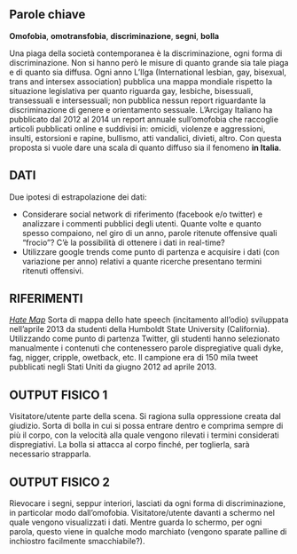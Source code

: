 ## Parole chiave
**Omofobia**, **omotransfobia**, **discriminazione**, **segni**, **bolla**

Una piaga della società contemporanea è la discriminazione, ogni forma di discriminazione. Non si hanno però le misure di quanto grande sia tale piaga e di quanto sia diffusa. Ogni anno L’Ilga (International lesbian, gay, bisexual, trans and intersex association) pubblica una mappa mondiale rispetto la situazione legislativa per quanto riguarda gay, lesbiche, bisessuali, transessuali e intersessuali; non pubblica nessun report riguardante la discriminazione di genere e orientamento sessuale.
L’Arcigay Italiano ha pubblicato dal 2012 al 2014 un report annuale sull’omofobia che raccoglie articoli pubblicati online e suddivisi in: omicidi, violenze e aggressioni, insulti, estorsioni e rapine, bullismo, atti vandalici, divieti, altro.
Con questa proposta si vuole dare una scala di quanto diffuso sia il fenomeno **in Italia**.

## DATI
Due ipotesi di estrapolazione dei dati:
-	Considerare social network di riferimento (facebook e/o twitter) e analizzare i commenti pubblici degli utenti. Quante volte e quanto spesso compaiono, nel giro di un anno, parole ritenute offensive quali “frocio”? C’è la possibilità di ottenere i dati in real-time?
-	Utilizzare google trends come punto di partenza e acquisire i dati (con variazione per anno) relativi a quante ricerche presentano termini ritenuti offensivi.

## RIFERIMENTI
 [_Hate Map_](http://users.humboldt.edu/mstephens/hate/hate_map.html#)
Sorta di mappa dello hate speech (incitamento all’odio) sviluppata nell’aprile 2013 da studenti della Humboldt State University (California). Utilizzando come punto di partenza Twitter, gli studenti hanno selezionato manualmente i contenuti che contenessero parole dispregiative quali dyke, fag, nigger, cripple, owetback, etc. Il campione era di 150 mila tweet pubblicati negli Stati Uniti da giugno 2012 ad aprile 2013.

## OUTPUT FISICO 1
Visitatore/utente parte della scena. Si ragiona sulla oppressione creata dal giudizio. Sorta di bolla in cui si possa entrare dentro e comprima sempre di più il corpo, con la velocità alla quale vengono rilevati i termini considerati dispregiativi. La bolla si attacca al corpo finché, per toglierla, sarà necessario strapparla.

## OUTPUT FISICO 2
Rievocare i segni, seppur interiori, lasciati da ogni forma di discriminazione, in particolar modo dall’omofobia. Visitatore/utente davanti a schermo nel quale vengono visualizzati i dati. Mentre guarda lo schermo, per ogni parola, questo viene in qualche modo marchiato (vengono sparate palline di inchiostro facilmente smacchiabile?).
